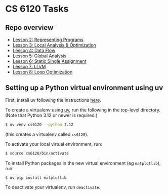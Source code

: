 # CS 6120 Tasks

## Repo overview
- [Lesson 2: Representing Programs](./l2)
- [Lesson 3: Local Analysis & Optimization](./l3)
- [Lesson 4: Data Flow](./l4)
- [Lesson 5: Global Analysis](./l5)
- [Lesson 6: Static Single Assignment](./l6)
- [Lesson 7: LLVM](./l7)
- [Lesson 8: Loop Optimization](./l8)

## Setting up a Python virtual environment using uv

First, install uv following the instructions [here](https://docs.astral.sh/uv/getting-started/installation/#standalone-installer).

To create a virtualenv using [uv](https://docs.astral.sh/uv/), run the following in the 
top-level directory. (Note that Python 3.12 or newer is required.)
```bash
$ uv venv cs6120 --python 3.12
```
(this creates a virtualenv called `cs6120`).

To activate your local virtual environment, run:
```bash
$ source cs6120/bin/activate
```

To install Python packages in the new virtual environment (eg `matplotlib`), run:
```bash
$ uv pip install matplotlib
```

To deactivate your virtualenv, run `deactivate`.

 
